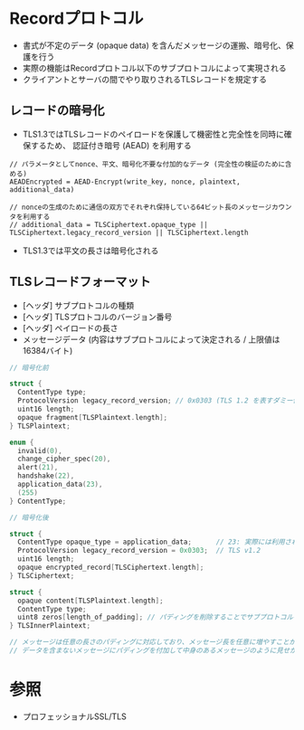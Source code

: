 # Recordプロトコル
- 書式が不定のデータ (opaque data) を含んだメッセージの運搬、暗号化、保護を行う
- 実際の機能はRecordプロトコル以下のサブプロトコルによって実現される
- クライアントとサーバの間でやり取りされるTLSレコードを規定する

## レコードの暗号化
- TLS1.3ではTLSレコードのペイロードを保護して機密性と完全性を同時に確保するため、
  認証付き暗号 (AEAD) を利用する

```
// パラメータとしてnonce、平文、暗号化不要な付加的なデータ (完全性の検証のために含める)
AEADEncrypted = AEAD-Encrypt(write_key, nonce, plaintext, additional_data)

// nonceの生成のために通信の双方でそれぞれ保持している64ビット長のメッセージカウンタを利用する
// additional_data = TLSCiphertext.opaque_type || TLSCiphertext.legacy_record_version || TLSCiphertext.length
```

- TLS1.3では平文の長さは暗号化される

## TLSレコードフォーマット
- [ヘッダ] サブプロトコルの種類
- [ヘッダ] TLSプロトコルのバージョン番号
- [ヘッダ] ペイロードの長さ
- メッセージデータ (内容はサブプロトコルによって決定される / 上限値は16384バイト)

```c
// 暗号化前

struct {
  ContentType type;
  ProtocolVersion legacy_record_version; // 0x0303 (TLS 1.2 を表すダミー値): 実際には使われない
  uint16 length;
  opaque fragment[TLSPlaintext.length];
} TLSPlaintext;

enum {
  invalid(0),
  change_cipher_spec(20),
  alert(21),
  handshake(22),
  application_data(23),
  (255)
} ContentType;
```

```c
// 暗号化後

struct {
  ContentType opaque_type = application_data;      // 23: 実際には利用されない
  ProtocolVersion legacy_record_version = 0x0303;  // TLS v1.2
  uint16 length;
  opaque encrypted_record[TLSCiphertext.length];
} TLSCiphertext;

struct {
  opaque content[TLSPlaintext.length];
  ContentType type;
  uint8 zeros[length_of_padding]; // パディングを削除することでサブプロトコルを特定できるようになる
} TLSInnerPlaintext;

// メッセージは任意の長さのパディングに対応しており、メッセージ長を任意に増やすことが可能
// データを含まないメッセージにパディングを付加して中身のあるメッセージのように見せかけることも可能
```

# 参照
- プロフェッショナルSSL/TLS
